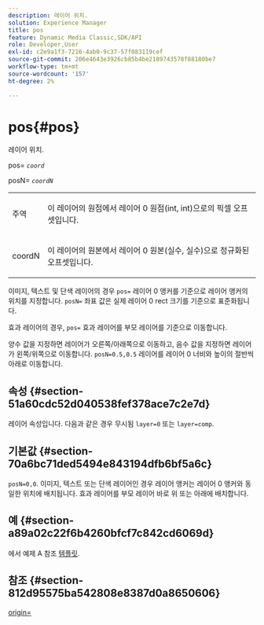 ```yaml
---
description: 레이어 위치.
solution: Experience Manager
title: pos
feature: Dynamic Media Classic,SDK/API
role: Developer,User
exl-id: c2e9a1f3-7216-4ab0-9c37-57f083119cef
source-git-commit: 206e4643e3926cb85b4be2189743578f88180be7
workflow-type: tm+mt
source-wordcount: '157'
ht-degree: 2%

---
```


# pos{#pos}

레이어 위치.

pos= *`coord`*

posN= *`coordN`*

<table id="simpletable_754F76EE00BF4129B07502647FF172B7"> 
 <tr class="strow"> 
  <td class="stentry"> <p><span class="varname"> 주역</span> </p> </td> 
  <td class="stentry"> <p>이 레이어의 원점에서 레이어 0 원점(int, int)으로의 픽셀 오프셋입니다. </p></td> 
 </tr> 
 <tr class="strow"> 
  <td class="stentry"> <p><span class="varname"> coordN</span> </p></td> 
  <td class="stentry"> <p>이 레이어의 원본에서 레이어 0 원본(실수, 실수)으로 정규화된 오프셋입니다. </p></td> 
 </tr> 
</table>

이미지, 텍스트 및 단색 레이어의 경우 `pos=` 레이어 0 앵커를 기준으로 레이어 앵커의 위치를 지정합니다. `posN=` 좌표 값은 실제 레이어 0 rect 크기를 기준으로 표준화됩니다.

효과 레이어의 경우, `pos=` 효과 레이어를 부모 레이어를 기준으로 이동합니다.

양수 값을 지정하면 레이어가 오른쪽/아래쪽으로 이동하고, 음수 값을 지정하면 레이어가 왼쪽/위쪽으로 이동합니다. `posN=0.5,0.5` 레이어를 레이어 0 너비와 높이의 절반씩 아래로 이동합니다.

## 속성 {#section-51a60cdc52d040538fef378ace7c2e7d}

레이어 속성입니다. 다음과 같은 경우 무시됨 `layer=0` 또는 `layer=comp`.

## 기본값 {#section-70a6bc71ded5494e843194dfb6bf5a6c}

`posN=0,0`. 이미지, 텍스트 또는 단색 레이어인 경우 레이어 앵커는 레이어 0 앵커와 동일한 위치에 배치됩니다. 효과 레이어를 부모 레이어 바로 위 또는 아래에 배치합니다.

## 예 {#section-a89a02c22f6b4260bfcf7c842cd6069d}

에서 예제 A 참조 [템플릿](../../../../../is-api/http-ref/image-serving-api-ref/c-http-protocol-reference/c-templates/c-templates.md#concept-3cd2d2adae0e41b2979b9640244d4d3e).

## 참조 {#section-812d95575ba542808e8387d0a8650606}

[origin=](../../../../../is-api/http-ref/image-serving-api-ref/c-http-protocol-reference/c-command-reference/r-origin.md#reference-e11c7ac06e2240cc884c3fec98f05138)
